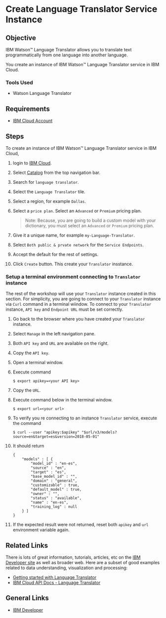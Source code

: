 # Create Language Translator Service Instance


## Objective

IBM Watson™ Language Translator allows you to translate text programmatically from one language into another language.

You create an instance of IBM Watson™ Language Translator service in IBM Cloud.


### Tools Used

- Watson Language Translator


## Requirements

- [IBM Cloud Account](https://cloud.ibm.com)


## Steps

To create an instance of IBM Watson™ Language Translator service in IBM Cloud,

1. login to [IBM Cloud](https://cloud.ibm.com).

1. Select [Catalog](https://cloud.ibm.com/catalog) from the top navigation bar.

1. Search for `language translator`.

1. Select the `Language Translator` tile.

1. Select a region, for example `Dallas`.

1. Select a `price plan`. Select an `Advanced` or `Premium` pricing plan.

    > Note: Because, you are going to build a custom model with your dictionary, you must select an `Advanced` or `Premium` pricing plan.

1. Give it a unique name, for example `my-Language-Translator`.

1. Select `Both public & prvate network` for the `Service Endpoints`.

1. Accept the default for the rest of settings.

1. Click `Create` button. This create your `Translator` insstance.


### Setup a terminal environment connecting to `Translator` instance 

The rest of the workshop will use your `Translator` instance created in this section. For simplicity, you are going to connect to your `Translator` instance via `Curl` command in a terminal wiindow. To connect to your `Translator` instance, `API key` and `Endpoint URL` must be set correctly.

1. Go back to the browser where you have created your `Translator` instance.

1. Select `Manage` in the left navigation pane.

1. Both `API key` and `URL` are available on the right.

1. Copy the `API key`.

1. Open a terminal window.

1. Execute command

    ```
    $ export apikey=<your API key>
    ```

1. Copy the `URL`.

1. Execute command below in the terminal window.

    ```
    $ export url=<your url>
    ```

1. To verify you re connecting to an instance `Translator` service, execute the command

    ```
    $ curl --user "apikey:$apikey" "$url/v3/models?source=en&target=es&version=2018-05-01"
    ```

1. It should return

    ```
    {
        "models" : [ {
            "model_id" : "en-es",
            "source" : "en",
            "target" : "es",
            "base_model_id" : "",
            "domain" : "general",
            "customizable" : true,
            "default_model" : true,
            "owner" : "",
            "status" : "available",
            "name" : "en-es",
            "training_log" : null
        } ]
    }
    ```

1. If the expected result were not returned, reset both `apikey` and `url` environment variable again.


## Related Links

There is lots of great information, tutorials, articles, etc on the [IBM Developer site](https://developer.ibm.com) as well as broader web. Here are a subset of good examples related to data understanding, visualization and processing:

- [Getting started with Language Translator](https://cloud.ibm.com/docs/language-translator?topic=language-translator-gettingstarted)
- [IBM Cloud API Docs - Language Translator](https://cloud.ibm.com/apidocs/language-translator)


## General Links

- [IBM Developer](https://developer.ibm.com)
